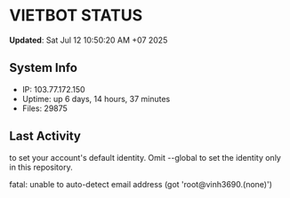 # VIETBOT STATUS
**Updated**: Sat Jul 12 10:50:20 AM +07 2025

## System Info
- IP: 103.77.172.150
- Uptime: up 6 days, 14 hours, 37 minutes
- Files: 29875

## Last Activity

to set your account's default identity.
Omit --global to set the identity only in this repository.

fatal: unable to auto-detect email address (got 'root@vinh3690.(none)')
